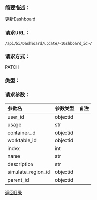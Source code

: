 ### **简要描述：**

更新Dashboard

### **请求URL：**

`/api/bi/Dashboard/update/<Dashboard_id>/`

### **请求方式：**

PATCH

### **类型：**


### **请求参数：**

|参数名|参数类型|备注|
|:--|:--|:--|
|user_id|objectid||
|usage|str||
|container_id|objectid||
|worktable_id|objectid||
|index|int||
|name|str||
|description|str||
|simulate_region_id|objectid||
|parent_id|objectid||

[返回目录](../base.md)